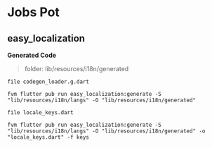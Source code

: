 # Jobs Pot
## easy_localization
**Generated Code**

>folder: lib/resources/i18n/generated

`file codegen_loader.g.dart`
```
fvm flutter pub run easy_localization:generate -S "lib/resources/i18n/langs" -O "lib/resources/i18n/generated"
```

`file locale_keys.dart`
```
fvm flutter pub run easy_localization:generate -S "lib/resources/i18n/langs" -O "lib/resources/i18n/generated" -o "locale_keys.dart" -f keys
```